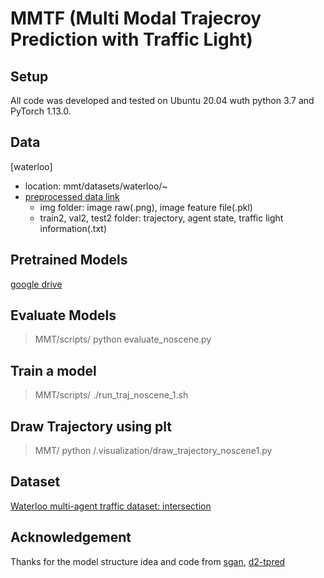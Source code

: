 # MMTF (Multi Modal Trajecroy Prediction with Traffic Light)

## Setup
All code was developed and tested on Ubuntu 20.04 wuth python 3.7 and PyTorch 1.13.0.

## Data
[waterloo]
* location: mmt/datasets/waterloo/~
* [preprocessed data link](https://drive.google.com/drive/folders/1ygmCgEKaCdofBHC0nkbMqbiUk6yUqu0q)
  - img folder: image raw(.png), image feature file(.pkl) 
  - train2, val2, test2 folder: trajectory, agent state, traffic light information(.txt)
    
## Pretrained Models
[google drive](https://drive.google.com/drive/folders/1tSFcgzGzLxBCV8Fb6uLeQNBQzvCkONoh?usp=drive_link)

## Evaluate Models
> MMT/scripts/ python evaluate_noscene.py

## Train a model
> MMT/scripts/ ./run_traj_noscene_1.sh

## Draw Trajectory using plt
> MMT/ python /.visualization/draw_trajectory_noscene1.py

## Dataset
[Waterloo multi-agent traffic dataset: intersection](https://uwaterloo.ca/waterloo-intelligent-systems-engineering-lab/datasets/waterloo-multi-agent-traffic-dataset-intersection)

## Acknowledgement

Thanks for the model structure idea and code from [sgan](https://github.com/agrimgupta92/sgan), [d2-tpred](https://github.com/VTP-TL/D2-TPred) 
